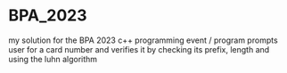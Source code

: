 # BPA_2023
my solution for the BPA 2023 c++ programming event
/
program prompts user for a card number and verifies it by checking its prefix, length and using the luhn algorithm
